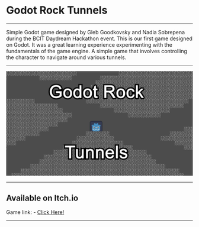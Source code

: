 # Godot Rock Tunnels

---

Simple Godot game designed by Gleb Goodkovsky and Nadia Sobrepena during the BCIT Daydream Hackathon event. This is our first game designed on Godot. It was a great learning experience experimenting with the fundamentals of the game engine.  A simple game that involves controlling the character to navigate around various tunnels.

---

![forest](assets/godot-rock-tunnels-wallpaper.jpg)

---
## Available on Itch.io

Game link: - [Click Here!](https://nadiasobrepena.itch.io/godot-rock-tunnels)

---
